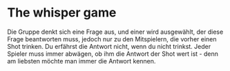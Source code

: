 # The whisper game
Die Gruppe denkt sich eine Frage aus, und einer wird ausgewählt, der diese Frage beantworten muss, jedoch nur zu den Mitspielern, die vorher einen Shot trinken. Du erfährst die Antwort nicht, wenn du nicht trinkst. Jeder Spieler muss immer abwägen, ob ihm die Antwort der Shot wert ist - denn am liebsten möchte man immer die Antwort kennen.